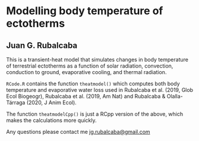 # Modelling body temperature of ectotherms           
## Juan G. Rubalcaba                                              

This is a transient-heat model that simulates changes in body temperature of terrestrial ectotherms as a function of solar radiation, convection, conduction to ground, evaporative cooling, and thermal radiation.

````RCode.R```` contains the function ````theatmodel()```` which computes both body temperature and evaporative water loss used in Rubalcaba et al. (2019, Glob Ecol Biogeogr), Rubalcaba et al. (2019, Am Nat) and Rubalcaba & Olalla-Tárraga (2020, J Anim Ecol). 

The function ````theatmodelCpp()```` is just a RCpp version of the above, which makes the calculations more quickly.

Any questions please contact me jg.rubalcaba@gmail.com
